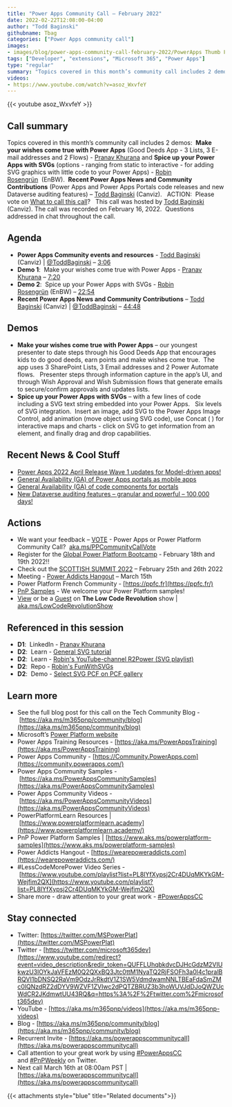 ```yaml
---
title: "Power Apps Community Call – February 2022"
date: 2022-02-22T12:08:00-04:00
author: "Todd Baginski"
githubname: Tbag
categories: ["Power Apps community call"]
images:
- images/blog/power-apps-community-call-february-2022/PowerApps Thumb February 2022.png
tags: ["Developer", "extensions", "Microsoft 365", "Power Apps"]
type: "regular"
summary: "Topics covered in this month’s community call includes 2 demos:  Make your wishes come true with Power Apps (Good Deeds App - 3 Lists, 3 E-mail addresses and 2 Flows) - Pranav Khurana and Spice up your Power Apps with SVGs (options - ranging from static to interactive - for adding SVG graphics with little code to your Power Apps) - Robin Rosengrün  (EnBW).  Recent Power Apps News and Community Contributions (Power Apps and Power Apps Portals code releases and new Dataverse auditing features) – Todd Baginski (Canviz).   ACTION:  Please vote on What to call this call?   This call was hosted by Todd Baginski (Canviz). The call was recorded on February 16, 2022.  Questions addressed in chat throughout the call."
videos:
- https://www.youtube.com/watch?v=asoz_WxvfeY
---
```


{{< youtube asoz_WxvfeY >}}

## Call summary

Topics covered in this month’s community call includes 2 demos:  **Make your wishes come true with Power Apps** (Good Deeds App - 3 Lists, 3 E-mail addresses and 2 Flows) - [Pranav Khurana](https://www.linkedin.com/in/pranav-khurana-uk/) and **Spice up your Power Apps with SVGs** (options - ranging from static to interactive - for adding SVG graphics with little code to your Power Apps) - [Robin Rosengrün](https://www.linkedin.com/in/robin-rosengr%C3%BCn-ab35091b6/)  (EnBW).  **Recent Power Apps News and Community Contributions** (Power Apps and Power Apps Portals code releases and new Dataverse auditing features) – [Todd Baginski](http://twitter.com/toddbaginski) (Canviz).   ACTION:  Please vote on [What to call this call](https://aka.ms/PPCommunityCallVote)?   This call was hosted by [Todd Baginski](http://twitter.com/toddbaginski) (Canviz). The call was recorded on February 16, 2022.  Questions addressed in chat throughout the call. 

## Agenda

*   **Power Apps Community events and resources** - [Todd Baginski](http://twitter.com/toddbaginski) (Canviz) | [@ToddBaginski](/t5/user/viewprofilepage/user-id/720073) – [3:06](https://youtu.be/asoz_WxvfeY?t=186)
*   **Demo 1**:  Make your wishes come true with Power Apps - [Pranav Khurana](https://www.linkedin.com/in/pranav-khurana-uk/) – [7:20](https://youtu.be/asoz_WxvfeY?t=440) 
*   **Demo 2**:  Spice up your Power Apps with SVGs - [Robin Rosengrün](https://www.linkedin.com/in/robin-rosengr%C3%BCn-ab35091b6/) (EnBW) – [22:54](https://youtu.be/asoz_WxvfeY?t=1374) 
*   **Recent Power Apps News and Community Contributions** – [Todd Baginski](http://twitter.com/toddbaginski) (Canviz) | [@ToddBaginski](/t5/user/viewprofilepage/user-id/720073) – [44:48](https://youtu.be/asoz_WxvfeY?t=2688)

## Demos

*   **Make your wishes come true with Power Apps** – our youngest presenter to date steps through his Good Deeds App that encourages kids to do good deeds, earn points and make wishes come true.  The app uses 3 SharePoint Lists, 3 Email addresses and 2 Power Automate flows.   Presenter steps through information capture in the app’s UI, and through Wish Approval and Wish Submission flows that generate emails to secure/confirm approvals and updates lists.  
*   **Spice up your Power Apps with SVGs** – with a few lines of code including a SVG text string embedded into your Power Apps.   Six levels of SVG integration.  Insert an image, add SVG to the Power Apps Image Control, add animation (move object using SVG code), use Concat ( ) for interactive maps and charts - click on SVG to get information from an element, and finally drag and drop capabilities.    

## Recent News & Cool Stuff

*   [Power Apps 2022 April Release Wave 1 updates for Model-driven apps!](https://powerapps.microsoft.com/en-us/blog/try-out-the-power-apps-2022-april-release-wave-1-updates-for-model-driven-apps)
*   [General Availability (GA) of Power Apps portals as mobile apps](https://powerapps.microsoft.com/en-us/blog/announcing-general-availability-ga-of-power-apps-portals-as-mobile-apps)
*   [General Availability (GA) of code components for portals](https://powerapps.microsoft.com/en-us/blog/announcing-general-availability-ga-of-code-components-for-portals)
*   [New Dataverse auditing features – granular and powerful – 100,000 days!](https://powerapps.microsoft.com/en-us/blog/announcing-new-dataverse-auditing-features)

## Actions

*   We want your feedback – [VOTE](https://aka.ms/PPCommunityCallVote) - Power Apps or Power Platform Community Call?  [aka.ms/PPCommunityCallVote](https://aka.ms/PPCommunityCallVote) 
*   Register for the [Global Power Platform Bootcamp](https://www.powerplatformbootcamp.com/) - February 18th and 19th 2022!!
*   Check out the [SCOTTISH SUMMIT 2022](https://scottishsummit.com/) – February 25th and 26th 2022 
*   Meeting - [Power Addicts Hangout](https://wearepoweraddicts.com) – March 15th
*   Power Platform French Community - [https://ppfc.fr](https://ppfc.fr/)
*   [PnP Samples](https://aka.ms/powerplatform-samples) - We welcome your Power Platform samples!
*   [View](https://aka.ms/LowCodeRevolutionShow) or be a [Guest](https://aka.ms/LowCodeRevolutionGuest) on **The Low Code Revolution** show | [aka.ms/LowCodeRevolutionShow](https://aka.ms/LowCodeRevolutionShow)

## Referenced in this session

*   **D1**:  LinkedIn - [Pranav Khurana](https://www.linkedin.com/in/pranav-khurana-uk/)
*   **D2**:  Learn - [General SVG tutorial](https://www.w3schools.com/graphics/svg_intro.asp) 
*   **D2**:  Learn - [Robin's YouTube-channel R2Power (SVG playlist)](https://www.youtube.com/playlist?list=PLg6uTpKJegTO4hrD04btCSFm6XCEC9LXU) 
*   **D2**:  Repo - [Robin's FunWithSVGs](https://github.com/PowerRobin/FunWithSVGs) 
*   **D2**:  Demo - [Select SVG PCF on PCF gallery](https://pcf.gallery/select-svg/) 

## Learn more

*   See the full blog post for this call on the Tech Community Blog - [https://aka.ms/m365pnp/community/blog](https://aka.ms/m365pnp/community/blog)
*   Microsoft’s [Power Platform website](https://powerplatform.microsoft.com/)
*   Power Apps Training Resources - [https://aka.ms/PowerAppsTraining](https://aka.ms/PowerAppsTraining)
*   Power Apps Community - [https://Community.PowerApps.com](https://community.powerapps.com/)
*   Power Apps Community Samples - [https://aka.ms/PowerAppsCommunitySamples](https://aka.ms/PowerAppsCommunitySamples)
*   Power Apps Community Videos - [https://aka.ms/PowerAppsCommunityVideos](https://aka.ms/PowerAppsCommunityVideos)
*   PowerPlatformLearn Resources | [https://www.powerplatformlearn.academy](https://www.powerplatformlearn.academy/)
*   PnP Power Platform Samples | [https://www.aks.ms/powerplatform-samples](https://www.aks.ms/powerplatform-samples)
*   Power Addicts Hangout - [https://wearepoweraddicts.com](https://wearepoweraddicts.com/)
*   #LessCodeMorePower Video Series - [https://www.youtube.com/playlist?list=PL8IYfXypsj2Cr4DUqMKYkGM-Wejfim2QX](https://www.youtube.com/playlist?list=PL8IYfXypsj2Cr4DUqMKYkGM-Wejfim2QX)
*   Share more - draw attention to your great work - [#PowerAppsCC](https://twitter.com/hashtag/PowerAppsCC?src=hashtag_click)

## Stay connected

*   Twitter: [https://twitter.com/MSPowerPlat](https://twitter.com/MSPowerPlat)
*   Twitter - [https://twitter.com/microsoft365dev](https://www.youtube.com/redirect?event=video_description&redir_token=QUFFLUhqbkdvcDJHcGdzM2VIUkwzU3lOYkJaVFEzM0Q2QXxBQ3Jtc0ttM1NyaTQ2RjFSOFh3a0l4c1pralBRQVI1bDNSQ2RaVm9OdzJrRkdtV1Z1SW5VdmdwamNNLTBEaFdaSmZMc0lQNzdRZ2dDYV9WZVF1ZVIwc2dPQTZBRUZ3b3hoWUVJdDJoQWZUcWdCR2JKdmwtUU43RQ&q=https%3A%2F%2Ftwitter.com%2Fmicrosoft365dev)​
*   YouTube - [https://aka.ms/m365pnp/videos](https://aka.ms/m365pnp-videos)​
*   Blog - [https://aka.ms/m365pnp/community/blog](https://aka.ms/m365pnp/community/blog)
*   Recurrent Invite - [https://aka.ms/powerappscommunitycall](https://aka.ms/powerappscommunitycall)
*   Call attention to your great work by using [#PowerAppsCC](https://twitter.com/hashtag/PowerAppsCC?src=hashtag_click) and [#PnPWeekly](https://twitter.com/hashtag/PnPWeekly?src=hashtag_click) on Twitter.
*   Next call March 16th at 08:00am PST | [https://aka.ms/powerappscommunitycall](https://aka.ms/powerappscommunitycall)


{{< attachments style="blue" title="Related documents">}}
